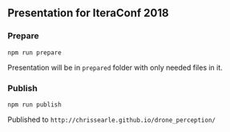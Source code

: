 ## Presentation for IteraConf 2018

### Prepare

```
npm run prepare
```

Presentation will be in `prepared` folder with only needed files in it.

### Publish

```
npm run publish
```

Published to `http://chrissearle.github.io/drone_perception/`
